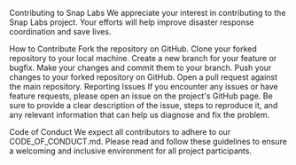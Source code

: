 Contributing to Snap Labs
We appreciate your interest in contributing to the Snap Labs project. Your efforts will help improve disaster response coordination and save lives.

How to Contribute
Fork the repository on GitHub.
Clone your forked repository to your local machine.
Create a new branch for your feature or bugfix.
Make your changes and commit them to your branch.
Push your changes to your forked repository on GitHub.
Open a pull request against the main repository.
Reporting Issues
If you encounter any issues or have feature requests, please open an issue on the project's GitHub page. Be sure to provide a clear description of the issue, steps to reproduce it, and any relevant information that can help us diagnose and fix the problem.

Code of Conduct
We expect all contributors to adhere to our CODE_OF_CONDUCT.md. Please read and follow these guidelines to ensure a welcoming and inclusive environment for all project participants.
